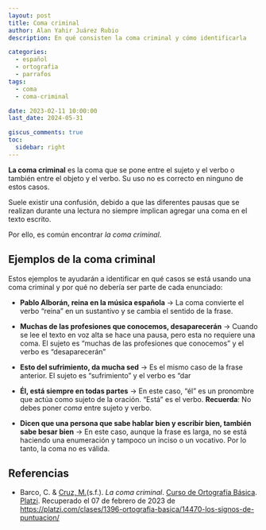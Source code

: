 ```yaml
---
layout: post
title: Coma criminal
author: Alan Yahir Juárez Rubio
description: En qué consisten la coma criminal y cómo identificarla

categories:
  - español
  - ortografia
  - parrafos
tags:
  - coma
  - coma-criminal

date: 2023-02-11 10:00:00
last_date: 2024-05-31

giscus_comments: true
toc:
  sidebar: right
---
```


**La coma criminal** es la coma que se pone entre el sujeto y el verbo o
también entre el objeto y el verbo. Su uso no es correcto en ninguno de estos
casos.

Suele existir una confusión, debido a que las diferentes pausas que se realizan
durante una lectura no siempre implican agregar una coma en el texto escrito.

Por ello, es común encontrar _la coma criminal_.

## Ejemplos de la coma criminal

Estos ejemplos te ayudarán a identificar en qué casos se está usando una coma
criminal y por qué no debería ser parte de cada enunciado:

- **Pablo Alborán, reina en la música española** -> La coma convierte el verbo
  “reina” en un sustantivo y se cambia el sentido de la frase.

- **Muchas de las profesiones que conocemos, desaparecerán** -> Cuando se lee el
  texto en voz alta se hace una pausa, pero esta no requiere una coma. El sujeto
  es “muchas de las profesiones que conocemos” y el verbo es “desaparecerán”

- **Esto del sufrimiento, da mucha sed** -> Es el mismo caso de la frase
  anterior. El sujeto es “sufrimiento” y el verbo es “dar

- **Él, está siempre en todas partes** -> En este caso, “él” es un pronombre que
  actúa como sujeto de la oración. “Está” es el verbo. **Recuerda**: No debes
  poner _coma_ entre sujeto y verbo.

- **Dicen que una persona que sabe hablar bien y escribir bien, también sabe
  besar bien** -> En este caso, aunque la frase es larga, no se está haciendo una
  enumeración y tampoco un inciso o un vocativo. Por lo tanto, la coma no es válida.

<div style="page-break-after: always;"></div>

## Referencias

- Barco, C. & [Cruz, M.](https://platzi.com/profesores/mariandrea-cruz/)(s.f.).
  _La coma criminal_.
  [Curso de Ortografía Básica](https://platzi.com/cursos/ortografia-basica/).
  [Platzi](https://platzi.com).
  Recuperado el 07 de febrero de 2023 de
  <https://platzi.com/clases/1396-ortografia-basica/14470-los-signos-de-puntuacion/>
